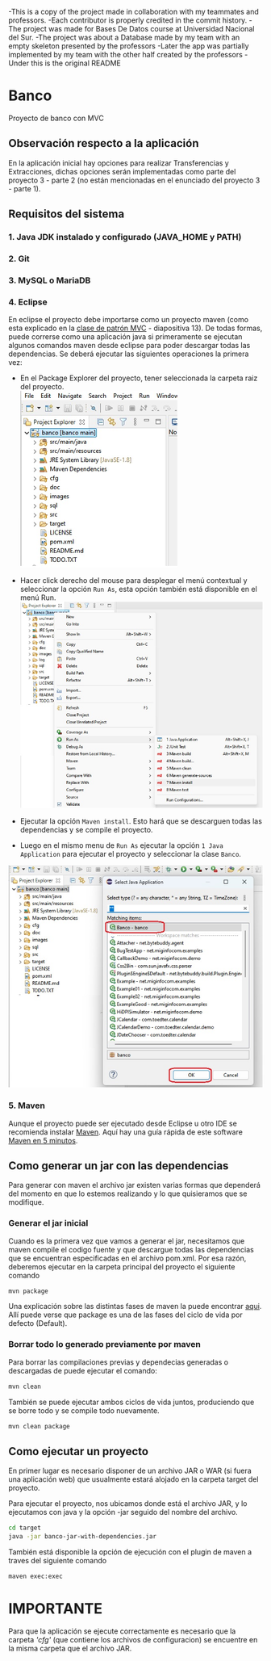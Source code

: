-This is a copy of the project made in collaboration with my teammates and professors. 
-Each contributor is properly credited in the commit history. 
-The project was made for Bases De Datos course at Universidad Nacional del Sur.
-The project was about a Database made by my team with an empty skeleton presented by the professors
-Later the app was partially implemented by my team with the other half created by the professors
-Under this is the original README


# Banco
 Proyecto de banco con MVC

## Observación respecto a la aplicación

En la aplicación inicial hay opciones para realizar Transferencias y Extracciones,  dichas opciones serán implementadas como parte del proyecto 3 - parte 2  (no están mencionadas en el enunciado del proyecto 3 - parte 1).

## Requisitos del sistema

### 1. Java JDK instalado y configurado (JAVA_HOME y PATH)

### 2. Git

### 3. MySQL o MariaDB

### 4. Eclipse

En eclipse el proyecto debe importarse como un proyecto maven (como esta explicado en la [clase de patrón MVC](https://moodle.uns.edu.ar/moodle/pluginfile.php/1674749/mod_resource/content/2/Clase%20Patr%C3%B3n%20MVC%20en%20Java%20y%20MySQL.pdf) - diapositiva 13). De todas formas, puede correrse como una aplicación java si primeramente se ejecutan algunos comandos maven desde eclipse para poder descargar todas las dependencias. Se deberá ejecutar las siguientes operaciones la primera vez:

- En el Package Explorer del proyecto, tener seleccionada la carpeta raiz del proyecto.<br>
![Selección del proyecto](images/package_explorer.jpg)

- Hacer click derecho del mouse para desplegar el menú contextual y seleccionar la opción `Run As`, esta opción también está disponible en el menú Run.<br>
![Menú RunAs](images/runas.jpg)

- Ejecutar la opción `Maven install`. Esto hará que se descarguen todas las dependencias y se compile el proyecto.

- Luego en el mismo menu de `Run As`  ejecutar la opción `1 Java Application` para ejecutar el proyecto y seleccionar la clase `Banco`.
  
![Menú RunClass](images/runclass.jpg)
### 5. Maven

Aunque el proyecto puede ser ejecutado desde Eclipse u otro IDE se recomienda instalar [Maven](https://maven.apache.org/index.html). 
Aquí hay una guía rápida de este software [Maven en 5 minutos](https://maven.apache.org/guides/getting-started/maven-in-five-minutes.html).

## Como generar un jar con las dependencias

Para generar con maven el archivo jar existen varias formas que dependerá del momento en que lo estemos realizando y lo que quisieramos que se modifique.

### Generar el jar inicial

Cuando es la primera vez que vamos a generar el jar, necesitamos que maven compile el codigo fuente y que descargue todas las dependencias que se encuentran especificadas en el archivo pom.xml. Por esa razón, deberemos ejecutar en la carpeta principal del proyecto el siguiente comando
```bash
mvn package
```
Una explicación sobre las distintas fases de maven la puede encontrar [aqui](https://maven.apache.org/guides/getting-started/maven-in-five-minutes.html#running-maven-tools). Allí puede verse que package es una de las fases del ciclo de vida por defecto (Default).

### Borrar todo lo generado previamente por maven 

Para borrar las compilaciones previas y dependecias generadas o descargadas de puede ejecutar el comando:
```bash
mvn clean
```
También se puede ejecutar ambos ciclos de vida juntos, produciendo que se borre todo y se compile todo nuevamente.
```bash
mvn clean package
```
## Como ejecutar un proyecto

En primer lugar es necesario disponer de un archivo JAR o WAR (si fuera una aplicación web) que usualmente estará alojado en la carpeta target del proyecto. 

Para ejecutar el proyecto, nos ubicamos donde está el archivo JAR, y lo ejecutamos con java y la opción -jar seguido del nombre del archivo.

```bash
cd target
java -jar banco-jar-with-dependencies.jar
```
También está disponible la opción de ejecución con el plugin de maven a traves del siguiente comando
```bash
maven exec:exec
```

# IMPORTANTE
Para que la aplicación se ejecute correctamente es necesario que la carpeta *'cfg'* (que contiene los archivos de configuracion) se encuentre en la misma carpeta que el archivo JAR.
